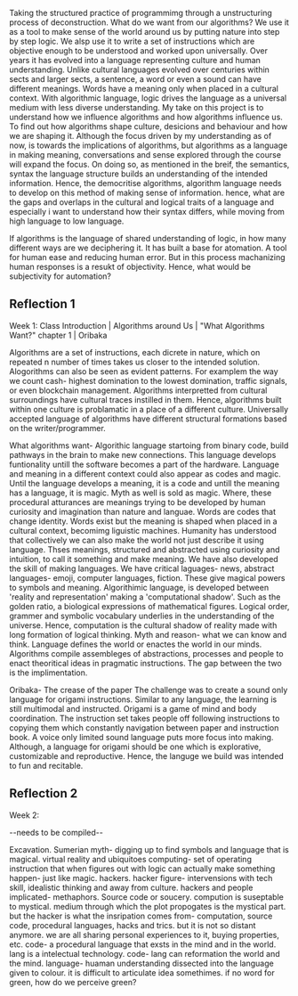 Taking the structured practice of programmimg through a unstructuring process of deconstruction. What do we want from our algorithms? We use it as a tool to make sense of the world around us by putting nature into step by step logic. We alsp use it to write a set of instructions which are objective enough to be understood and worked upon universally. Over years it has evolved into a language representing culture and human understanding. Unlike cultural languages evolved over centuries within sects and larger sects, a sentence, a word or even a sound can have different meanings. Words have a meaning only when placed in a cultural context. With algorithmic language, logic drives the language as a universal medium with less diverse understanding. My take on this project is to understand how we influence algorithms and how algorithms influence us. To find out how algorithms shape culture, desicions and behaviour and how we are shaping it. Although the focus driven by my understanding as of now, is towards the implications of algorithms, but algorithms as a language in making meaning, conversations and sense explored through the course will expand the focus. On doing so, as mentioned in the breif, the semantics, syntax the language structure builds an understanding of the intended information. Hence, the democritise algorithms, algorithm language needs to develop on this method of making sense of information. hence, what are the gaps and overlaps in the cultural and logical traits of a language and especially i want to understand how their syntax differs, while moving from high language to low language.

If algorithms is the language of shared understanding of logic, in how many different ways are we deciphering it. It has built a base for atomation. A tool for human ease and reducing human error. But in this process machanizing human responses is a resukt of objectivity. Hence, what would be subjectivity for automation?

## Reflection 1 
 
 Week 1: Class Introduction | Algorithms around Us | "What Algorithms Want?" chapter 1 | Oribaka

Algorithms are a set of instructions, each dicrete in nature, which on repeated n number of times takes us closer to the intended solution. Alogorithms can also be seen as evident patterns. For examplem the way we count cash- highest domination to the lowest domination, traffic signals, or even blockchain management. Algorithms interpretted from cultural surroundings have cultural traces instilled in them. Hence, algorithms built within one culture is problamatic in a place of a different culture. Universally accepted language of algorithms have different structural formations based on the writer/programmer.

What algorithms want-
Algorithic language startoing from binary code, build pathways in the brain to make new connections. This language develops funtionality untill the software becomes a part of the hardware. Language and meaning in a different context could also appear as codes and magic. Until the language develops a meaning, it is a code and untill the meaning has a language, it is magic. Myth as well is sold as magic. Where, these procedural atturances are meanings trying to be developed by human curiosity and imagination than nature and languae. Words are codes that change identity. Words exist but the meaning is shaped when placed in a cultural context, becomimg liguistic machines. Humanity has understood that collectively we can also make the world not just describe it using language. Thses meanings, structured and abstracted using curiosity and intuition, to call it something and make meaning. We have also developed the skill of making languages. We have critical laguages- news, abstract languages- emoji, computer languages, fiction. These give magical powers to symbols and meaning. Algorithimic language, is developed between 'reality and representation' making a  'computational shadow'. Such as the golden ratio, a biological expressions of mathematical figures. Logical order, grammer and symbolic vocabulary underlies in the understanding of the universe. Hence, computation is the cultural shadow of reality made with long formation of logical thinking. Myth and reason- what we can know and think. Language defines the world or enactes the world in our minds. Algorithms compile assembleges of abstractions, processes and people to enact theoritical ideas in pragmatic instructions. The gap between the two is the implimentation.

Oribaka- The crease of the paper
The challenge was to create a sound only language for origami instructions. Similar to any language, the learning is still multimodal and instructed. Origami is a game of mind and body coordination. The instruction set takes people off following instructions to copying them which constantly navigation between paper and instruction book. A voice only limited sound language puts more focus into making. Although, a language for origami should be one which is explorative, customizable and reproductive. Hence, the languge we build was intended to fun and recitable. 


## Reflection 2

 Week 2:

--needs to be compiled--

Excavation. Sumerian myth- digging up to find symbols and language that is magical.
virtual reality and ubiquitoes computing- set of operating instruction that when figures out with logic can actually make something happen- just like magic. hackers. hacker figure- intervensions with tech skill, idealistic thinking and away from culture. hackers and people implicated- methaphors. Source code or soucery. compution is suseptable to mystical. medium through which the plot propogates is the mystical part. but the hacker is what the insripation comes from- computation, source code, procedural languages, hacks and trics. but it is not so distant anymore. we are all sharing personal experiences to it, buying properties, etc. code- a procedural language that exsts in the mind and in the world. lang is a intelectual technology. code- lang can reformation the world and the mind. language- huaman understanding dissected into the language given to colour. it is difficult to articulate idea somethimes. if no word for green, how do we perceive green? 


